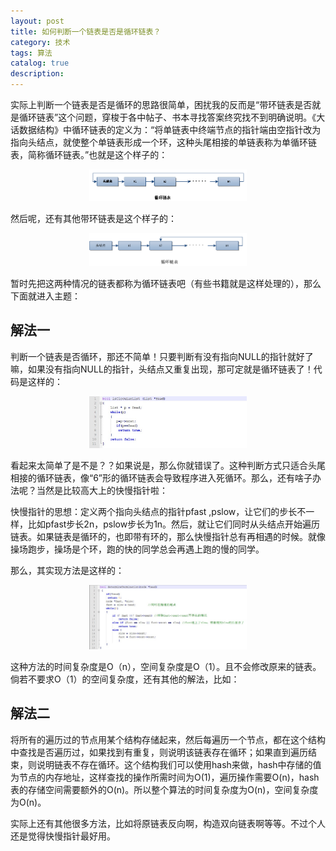 ```yaml
---
layout: post
title: 如何判断一个链表是否是循环链表？
category: 技术
tags: 算法
catalog: true
description: 
---
```


实际上判断一个链表是否是循环的思路很简单，困扰我的反而是“带环链表是否就是循环链表”这个问题，穿梭于各中帖子、书本寻找答案终究找不到明确说明。《大话数据结构》中循环链表的定义为：“将单链表中终端节点的指针端由空指针改为指向头结点，就使整个单链表形成一个环，这种头尾相接的单链表称为单循环链表，简称循环链表。”也就是这个样子的：

*<center><img src="public/img/126.gif" style="width:50%"></center>*


然后呢，还有其他带环链表是这个样子的：

*<center><img src="public/img/127.png" style="width:50%"></center>*


暂时先把这两种情况的链表都称为循环链表吧（有些书籍就是这样处理的），那么下面就进入主题：

## 解法一

判断一个链表是否循环，那还不简单！只要判断有没有指向NULL的指针就好了嘛，如果没有指向NULL的指针，头结点又重复出现，那可定就是循环链表了！代码是这样的：

*<center><img src="public/img/128.jpg" style="width:50%"></center>*

看起来太简单了是不是？？如果说是，那么你就错误了。这种判断方式只适合头尾相接的循环链表，像“6”形的循环链表会导致程序进入死循环。那么，还有啥子办法呢？当然是比较高大上的快慢指针啦：

快慢指针的思想：定义两个指向头结点的指针pfast ,pslow，让它们的步长不一样，比如pfast步长2n，pslow步长为1n。然后，就让它们同时从头结点开始遍历链表。如果链表是循环的，也即带有环的，那么快慢指针总有再相遇的时候。就像操场跑步，操场是个环，跑的快的同学总会再遇上跑的慢的同学。

那么，其实现方法是这样的：

*<center><img src="public/img/129.jpg" style="width:50%"></center>*

这种方法的时间复杂度是O（n），空间复杂度是O（1）。且不会修改原来的链表。倘若不要求O（1）的空间复杂度，还有其他的解法，比如：

## 解法二

将所有的遍历过的节点用某个结构存储起来，然后每遍历一个节点，都在这个结构中查找是否遍历过，如果找到有重复，则说明该链表存在循环；如果直到遍历结束，则说明链表不存在循环。这个结构我们可以使用hash来做，hash中存储的值为节点的内存地址，这样查找的操作所需时间为O(1)，遍历操作需要O(n)，hash表的存储空间需要额外的O(n)。所以整个算法的时间复杂度为O(n)，空间复杂度为O(n)。

实际上还有其他很多方法，比如将原链表反向啊，构造双向链表啊等等。不过个人还是觉得快慢指针最好用。

